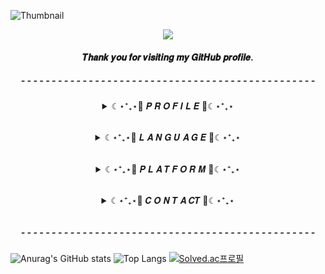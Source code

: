 
![Thumbnail](https://github.com/kimdaehwi990731/kimdaehwi990731/assets/167949524/5f304042-f5ca-4f94-8338-8bae7c97628d)

<p align="center"><a href="https://hits.seeyoufarm.com"><img src="https://hits.seeyoufarm.com/api/count/incr/badge.svg?url=https%3A%2F%2Fgithub.com%2Fkimdaehwi990731&count_bg=%23BBE1FA&title_bg=%233282B8&icon=salesforce.svg&icon_color=%23DBE2EF&title=%F0%9D%91%BD%F0%9D%91%B0%F0%9D%91%BA%F0%9D%91%B0%F0%9D%91%BB%F0%9D%91%B6%F0%9D%91%B9%F0%9D%91%BA&edge_flat=false"/></a>

<h4 align="center">𝑻𝒉𝒂𝒏𝒌 𝒚𝒐𝒖 𝒇𝒐𝒓 𝒗𝒊𝒔𝒊𝒕𝒊𝒏𝒈 𝒎𝒚 𝑮𝒊𝒕𝑯𝒖𝒃 𝒑𝒓𝒐𝒇𝒊𝒍𝒆.</h4>

<h5 align="center">- - - - - - - - - - - - - - - - - - - - - - - - - - - - - - - - - - - - - - - - - - - - - - - -</h6>
</p>
<details align="center">
  <summary> ☾⋆⁺₊⋆💙 𝑷 𝑹 𝑶 𝑭 𝑰 𝑳 𝑬 💙☾⋆⁺₊⋆ </summary>
  <h6 align="center"> 📜 빅데이터실무활용능력 1급 </h6>
  <h6 align="center"> 📜 BDA 파이썬 수료 </h6>
  <h6 align="center"> 📜 창업에듀 창업교육(기초/심화) 수료 </h6>
</details>

<h6 align="center"> </h6>

<details align="center">
  <summary> ☾⋆⁺₊⋆💜 𝑳 𝑨 𝑵 𝑮 𝑼 𝑨 𝑮 𝑬 💜☾⋆⁺₊⋆ </summary>
  <h6 align="center"> </h6>
  
  ![python](https://img.shields.io/badge/python-353535.svg?&style=for-the-badge&logo=python&logoColor=white)
  ![javascript](https://img.shields.io/badge/javascript-585858.svg?&style=for-the-badge&logo=javascript&logoColor=white)
</details>

<h6 align="center"> </h6>

<details align="center">
  <summary> ☾⋆⁺₊⋆💙 𝑷 𝑳 𝑨 𝑻 𝑭 𝑶 𝑹 𝑴 💙☾⋆⁺₊⋆ </summary>
  <h6 align="center"> </h6>
  
  ![eclipseide](https://img.shields.io/badge/eclipseide-353535.svg?&style=for-the-badge&logo=eclipseide&logoColor=white)
  ![visualstudiocode](https://img.shields.io/badge/visualstudiocode-585858.svg?&style=for-the-badge&logo=visualstudiocode&logoColor=white)
</details>

<h6 align="center"> </h6>

<details align="center">
  <summary> ☾⋆⁺₊⋆💜 𝑪 𝑶 𝑵 𝑻 𝑨 𝑪𝑻 💜☾⋆⁺₊⋆ </summary>
  <h6 align="center"> </h6>
  
<a href="mailto:whee990731@naver.com"><img src="https://img.shields.io/badge/Naver%20Mail-03C75A.svg?&style=for-the-badge&logo=naver&logoColor=white"/></a>

  ![naver](https://img.shields.io/badge/Naver%20Mail-03C75A.svg?&style=for-the-badge&logo=naver&logoColor=white)
  ![gmail](https://img.shields.io/badge/gmail-585858.svg?&style=for-the-badge&logo=gmail&logoColor=white)
  
</details>

<h6 align="center"> </h6>
<h5 align="center">- - - - - - - - - - - - - - - - - - - - - - - - - - - - - - - - - - - - - - - - - - - - - - - -</h6>

![Anurag's GitHub stats](https://github-readme-stats.vercel.app/api?username=kimdaehwi990731&show_icons=true&theme=dracula)
![Top Langs](https://github-readme-stats.vercel.app/api/top-langs/?username=kimdaehwi990731&layout=compact&theme=tokyonight)
[![Solved.ac프로필](http://mazassumnida.wtf/api/generate_badge?boj=whee990731)](https://solved.ac/whee990731)
